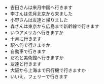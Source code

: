 * 吉田さんは来月中国へ行きます
* 李さんは先月北京から来ました
* 小野さんは友達と帰りました
* 森さんは東京から広島まで新幹線で行きます
* いつアメリカへ行きますか
* 十月に行きます
* 駅へ何で行きますか
* 自動車で行きます
* だれと美術館へ行きますか
* 友達と行きます
* 大阪から上海まで飛行機で行きますか
* いいえ、フェリーで行きます
